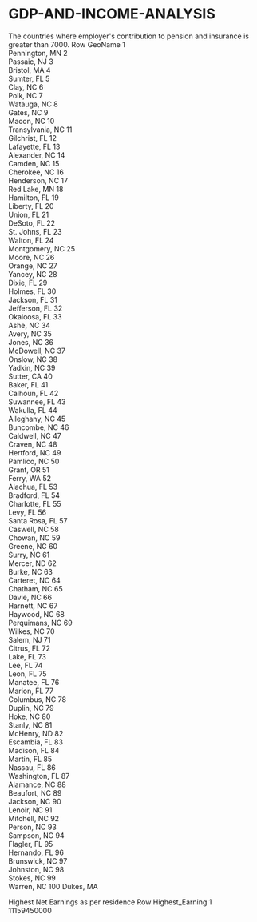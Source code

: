 # GDP-AND-INCOME-ANALYSIS
The countries where employer's contribution to pension and insurance is greater than 7000.
Row	GeoName	
1	
Pennington, MN
2	
Passaic, NJ
3	
Bristol, MA
4	
Sumter, FL
5	
Clay, NC
6	
Polk, NC
7	
Watauga, NC
8	
Gates, NC
9	
Macon, NC
10	
Transylvania, NC
11	
Gilchrist, FL
12	
Lafayette, FL
13	
Alexander, NC
14	
Camden, NC
15	
Cherokee, NC
16	
Henderson, NC
17	
Red Lake, MN
18	
Hamilton, FL
19	
Liberty, FL
20	
Union, FL
21	
DeSoto, FL
22	
St. Johns, FL
23	
Walton, FL
24	
Montgomery, NC
25	
Moore, NC
26	
Orange, NC
27	
Yancey, NC
28	
Dixie, FL
29	
Holmes, FL
30	
Jackson, FL
31	
Jefferson, FL
32	
Okaloosa, FL
33	
Ashe, NC
34	
Avery, NC
35	
Jones, NC
36	
McDowell, NC
37	
Onslow, NC
38	
Yadkin, NC
39	
Sutter, CA
40	
Baker, FL
41	
Calhoun, FL
42	
Suwannee, FL
43	
Wakulla, FL
44	
Alleghany, NC
45	
Buncombe, NC
46	
Caldwell, NC
47	
Craven, NC
48	
Hertford, NC
49	
Pamlico, NC
50	
Grant, OR
51	
Ferry, WA
52	
Alachua, FL
53	
Bradford, FL
54	
Charlotte, FL
55	
Levy, FL
56	
Santa Rosa, FL
57	
Caswell, NC
58	
Chowan, NC
59	
Greene, NC
60	
Surry, NC
61	
Mercer, ND
62	
Burke, NC
63	
Carteret, NC
64	
Chatham, NC
65	
Davie, NC
66	
Harnett, NC
67	
Haywood, NC
68	
Perquimans, NC
69	
Wilkes, NC
70	
Salem, NJ
71	
Citrus, FL
72	
Lake, FL
73	
Lee, FL
74	
Leon, FL
75	
Manatee, FL
76	
Marion, FL
77	
Columbus, NC
78	
Duplin, NC
79	
Hoke, NC
80	
Stanly, NC
81	
McHenry, ND
82	
Escambia, FL
83	
Madison, FL
84	
Martin, FL
85	
Nassau, FL
86	
Washington, FL
87	
Alamance, NC
88	
Beaufort, NC
89	
Jackson, NC
90	
Lenoir, NC
91	
Mitchell, NC
92	
Person, NC
93	
Sampson, NC
94	
Flagler, FL
95	
Hernando, FL
96	
Brunswick, NC
97	
Johnston, NC
98	
Stokes, NC
99	
Warren, NC
100	
Dukes, MA

Highest Net Earnings as per residence
Row	Highest_Earning	
1	
11159450000



